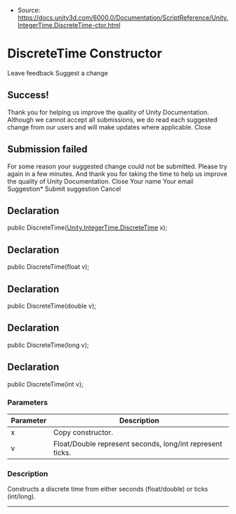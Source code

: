 * Source: https://docs.unity3d.com/6000.0/Documentation/ScriptReference/Unity.IntegerTime.DiscreteTime-ctor.html

# DiscreteTime Constructor
Leave feedback
Suggest a change
## Success!
Thank you for helping us improve the quality of Unity Documentation. Although we cannot accept all submissions, we do read each suggested change from our users and will make updates where applicable.
Close
## Submission failed
For some reason your suggested change could not be submitted. Please <a>try again</a> in a few minutes. And thank you for taking the time to help us improve the quality of Unity Documentation.
Close
Your name Your email Suggestion* Submit suggestion
Cancel
## Declaration
public DiscreteTime([Unity.IntegerTime.DiscreteTime](https://docs.unity3d.com/6000.0/Documentation/ScriptReference/Unity.IntegerTime.DiscreteTime.html) x); 
## Declaration
public DiscreteTime(float v); 
## Declaration
public DiscreteTime(double v); 
## Declaration
public DiscreteTime(long v); 
## Declaration
public DiscreteTime(int v); 
### Parameters
Parameter | Description  
---|---  
x | Copy constructor.  
v | Float/Double represent seconds, long/int represent ticks.  
### Description
Constructs a discrete time from either seconds (float/double) or ticks (int/long).
* * *
